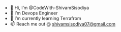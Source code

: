 - 👋 Hi, I’m @CodeWith-ShivamSisodiya
- 👀 I’m Devops Engineer
- 🌱 I’m currently learning Terrafrom
- 📫 Reach me out @ shivamsisodiya07@gmail.com
